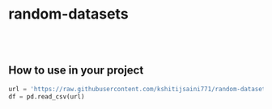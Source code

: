 # random-datasets

<br><br>

## How to use in your project

```python
url = 'https://raw.githubusercontent.com/kshitijsaini771/random-datasets/main/<your_dataset>.csv'
df = pd.read_csv(url)
```
